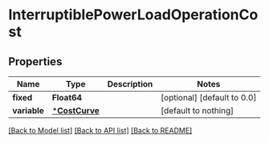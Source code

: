 # InterruptiblePowerLoadOperationCost

## Properties

Name | Type | Description | Notes
------------ | ------------- | ------------- | -------------
**fixed** | **Float64** |  | [optional] [default to 0.0]
**variable** | [***CostCurve**](CostCurve.md) |  | [default to nothing]

[[Back to Model list]](../README.md#models) [[Back to API list]](../README.md#api-endpoints) [[Back to README]](../README.md)
